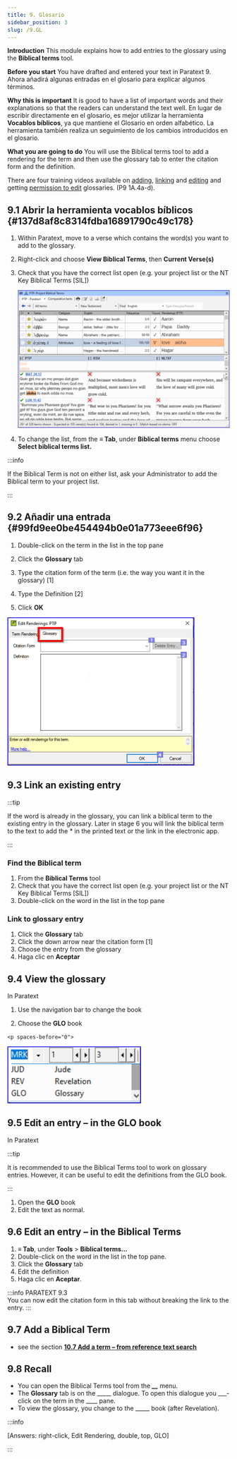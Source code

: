 ```yaml
---
title: 9. Glosario
sidebar_position: 3
slug: /9.GL
---
```




**Introduction**  This module explains how to add entries to the glossary using the **Biblical terms** tool.


**Before you start**  You have drafted and entered your text in Paratext 9. Ahora añadirá algunas entradas en el glosario para explicar algunos términos.


**Why this is important**  It is good to have a list of important words and their explanations so that the readers can understand the text well. En lugar de escribir directamente en el glosario, es mejor utilizar la herramienta **Vocablos bíblicos**, ya que mantiene el Glosario en orden alfabético. La herramienta también realiza un seguimiento de los cambios introducidos en el glosario.


**What you are going to do**  You will use the Biblical terms tool to add a rendering for the term and then use the glossary tab to enter the citation form and the definition.


There are four training videos available on [adding](https://vimeo.com/manage/videos/451195974), [linking](https://vimeo.com/manage/videos/499553868) and [editing](https://vimeo.com/manage/videos/503489533) and getting [permission to edit](https://vimeo.com/manage/videos/476293601) glossaries. (P9 1A.4a-d).


## 9.1 Abrir la herramienta vocablos bíblicos {#137d8af8c8314fdba16891790c49c178}

1. Within Paratext, move to a verse which contains the word(s) you want to add to the glossary.
1. Right-click and choose **View Biblical Terms**, then **Current Verse(s)**
1. Check that you have the correct list open (e.g. your project list or the NT Key Biblical Terms [SIL])

    ![](/notion_imgs/536721521.png)

1. To change the list, from the **≡ Tab**, under **Biblical terms** menu choose **Select biblical terms list.**

:::info

If the Biblical Term is not on either list, ask your Administrator to add the Biblical term to your project list.

:::




## 9.2 Añadir una entrada {#99fd9ee0be454494b0e01a773eee6f96}


<div class='notion-row'>
<div class='notion-column' style={{width: 'calc((100% - (min(32px, 4vw) * 1)) * 0.5)'}}>

1. Double-click on the term in the list in the top pane

1. Click the **Glossary** tab

1. Type the citation form of the term (i.e. the way you want it in the glossary) [1]

1. Type the Definition [2]

1. Click **OK**

</div><div className='notion-spacer' >
  </p> 
  
  <p spaces-before="0">
    

<div class='notion-column' style={{width: 'calc((100% - (min(32px, 4vw) * 1)) * 0.5)'}}>

![](/notion_imgs/1986832627.png)

</div>    
    <div className='notion-spacer' >
    </div>
  </p>


<h2 id="b9f4ff025225434cbba15665f0894328" spaces-before="0">
  9.3 Link an existing entry
</h2>

<p spaces-before="0">
  :::tip
</p>

<p spaces-before="0">
  If the word is already in the glossary, you can link a biblical term to the existing entry in the glossary. Later in stage 6 you will link the biblical term to the text to add the * in the printed text or the link in the electronic app.
</p>

<p spaces-before="0">

:::
</p>




<h3 id="120bd663b5ff4b7a840f4ef3c26b06d8" spaces-before="0">
  Find the Biblical term
</h3>

<ol start="1">
  <li>
    From the <strong x-id="1">Biblical Terms</strong> tool
  </li>
  
  <li>
    Check that you have the correct list open (e.g. your project list or the NT Key Biblical Terms [SIL])
  </li>
  
  <li>
    Double-click on the word in the list in the top pane
  </li>
</ol>

<h3 id="dd6a347260a34a9ab7c52f8b91f9b165" spaces-before="0">
  Link to glossary entry
</h3>

<ol start="1">
  <li>
    Click the <strong x-id="1">Glossary</strong> tab
  </li>
  
  <li>
    Click the down arrow near the citation form [1]
  </li>
  
  <li>
    Choose the entry from the glossary
  </li>
  
  <li>
    Haga clic en <strong x-id="1">Aceptar</strong>
  </li>
</ol>

<h2 id="ebf2c2a15ff946199b5764dfe7af56a8" spaces-before="0">
  9.4 View the glossary
</h2>

<p spaces-before="0">
  In Paratext
</p>

<p spaces-before="0">


<div class='notion-row'>
<div class='notion-column' style={{width: 'calc((100% - (min(32px, 4vw) * 1)) * 0.5)'}}>

1. Use the navigation bar to change the book

1. Choose the **GLO** book

</div>  
  <div className='notion-spacer' >
    </p> 
    
    <p spaces-before="0">
      

<div class='notion-column' style={{width: 'calc((100% - (min(32px, 4vw) * 1)) * 0.5)'}}>

![](/notion_imgs/1353885956.png)

</div>      
      <div className='notion-spacer' >
      </div>
    </p>


<h2 id="059626f045a34c24bcdd466553c8e18a" spaces-before="0">
  9.5 Edit an entry – in the GLO book
</h2>

<p spaces-before="0">
  In Paratext
</p>

<p spaces-before="0">
  :::tip
</p>

<p spaces-before="0">
  It is recommended to use the Biblical Terms tool to work on glossary entries. However, it can be useful to edit the definitions from the GLO book.
</p>

<p spaces-before="0">

:::
</p>

<ol start="1">
  <li>
    Open the <strong x-id="1">GLO</strong> book
  </li>
  
  <li>
    Edit the text as normal.
  </li>
</ol>

<h2 id="b1ea5eaaee78499bbffe70a892a4ce81" spaces-before="0">
  9.6 Edit an entry – in the Biblical Terms
</h2>

<ol start="1">
  <li>
    <strong x-id="1">≡ Tab</strong>, under <strong x-id="1">Tools</strong> &gt; <strong x-id="1">Biblical terms…</strong>
  </li>
  
  <li>
    Double-click on the word in the list in the top pane.
  </li>
  
  <li>
    Click the <strong x-id="1">Glossary</strong> tab
  </li>
  
  <li>
    Edit the definition
  </li>
  
  <li>
    Haga clic en <strong x-id="1">Aceptar</strong>.
  </li>
</ol>

<p spaces-before="0">
  :::info PARATEXT 9.3<br x-id="2" /> You can now edit the citation form in this tab without breaking the link to the entry.
:::
</p>


<h2 id="717471a3fbf3477fbab8e730af1b1ad7" spaces-before="0">
  9.7 Add a Biblical Term
</h2>

<ul>
  <li>
    see the section <a href="https://manual.paratext.org/Training-Manual/Stage-1/BT#107-add-a-term--from-reference-text-search"><strong x-id="1">10.7 Add a term – from reference text search</strong></a>
  </li>
</ul>

<h2 id="2843edbecf5e4950944e24a78538bc99" spaces-before="0">
  9.8 Recall
</h2>

<ul>
  <li>
    You can open the Biblical Terms tool from the <em x-id="4"><strong x-id="1">__</strong></em> menu.
  </li>
  <li>
    The <strong x-id="1">Glossary</strong> tab is on the _____ dialogue. To open this dialogue you ___-click on the term in the ____ pane.
  </li>
  <li>
    To view the glossary, you change to the _____ book (after Revelation).
  </li>
</ul>

<p spaces-before="0">
  :::info
</p>

<p spaces-before="0">
  [Answers: right-click, Edit Rendering, double, top, GLO]
</p>

<p spaces-before="0">

:::
</p>



